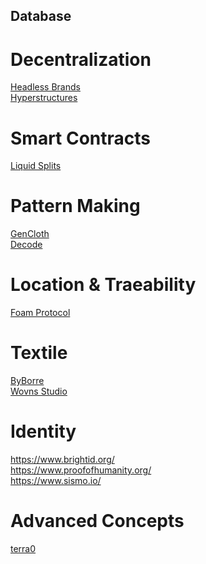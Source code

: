 ## Database

# Decentralization

[Headless Brands](https://otherinter.net/research/headless-brands/)<br/>
[Hyperstructures](https://jacob.energy/hyperstructures.html)<br/>

# Smart Contracts

[Liquid Splits](https://docs.0xsplits.xyz/modules/liquid)<br/>

# Pattern Making

[GenCloth](https://gencloth.com/)<br/>
[Decode](https://decodemfg.com/)<br/>


# Location & Traeability

[Foam Protocol](https://www.youtube.com/watch?v=EJeMVh4tm1w&t=1s)

# Textile

[ByBorre](https://create.byborre.com/)<br/>
[Wovns Studio](https://www.wovns.com/)


# Identity

https://www.brightid.org/<br/>
https://www.proofofhumanity.org/<br/>
https://www.sismo.io/


# Advanced Concepts 

[terra0](https://app.ardrive.io/#/file/ee10f8a0-c0a4-48f0-be92-a4e4a057df37/view)<br/>

